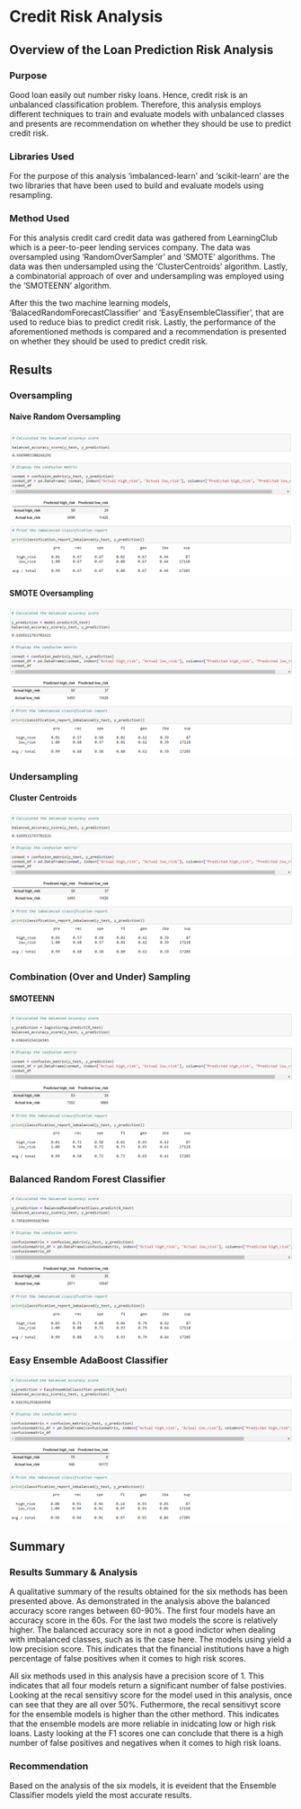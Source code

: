 # Credit Risk Analysis

## Overview of the Loan Prediction Risk Analysis
### Purpose
Good loan easily out number risky loans. Hence, credit risk is an unbalanced classification problem. Therefore, this analysis employs different techniques to train and evaluate models with unbalanced classes and presents are recommendation on whether they should be use to predict credit risk.
### Libraries Used
For the purpose of this analysis ‘imbalanced-learn’ and ‘scikit-learn’ are the two libraries that have been used to build and evaluate models using resampling.
### Method Used
For this analysis credit card credit data was gathered from LearningClub which is a peer-to-peer lending services company. The data was oversampled using ‘RandomOverSampler’ and ‘SMOTE’ algorithms. The data was then undersampled using the ‘ClusterCentroids’ algorithm. Lastly, a combinatorial approach of over and undersampling was employed using the ‘SMOTEENN’ algorithm.

After this the two machine learning models, ‘BalacedRandomForecastClassifier’ and ‘EasyEnsembleClassifier’, that are used to reduce bias to predict credit risk. Lastly, the performance of the aforementioned methods is compared and a recommendation is presented on whether they should be used to predict credit risk.

## Results


### Oversampling 
#### Naive Random Oversampling
![GitHub Logo](https://github.com/shayanafzal/Credit_Risk_Analysis/blob/6c3a8edc51765ccc3237991d1767dd922d2d62ce/Resources/Naive%20Random%20Oversampling.png)
#### SMOTE Oversampling
![GitHub Logo](https://github.com/shayanafzal/Credit_Risk_Analysis/blob/6c3a8edc51765ccc3237991d1767dd922d2d62ce/Resources/SMOTE%20Oversampling.png)

### Undersampling
#### Cluster Centroids
![GitHub Logo](https://github.com/shayanafzal/Credit_Risk_Analysis/blob/6c3a8edc51765ccc3237991d1767dd922d2d62ce/Resources/Undersampling%20ClusterCentroids.png)

### Combination (Over and Under) Sampling
#### SMOTEENN
![GitHub Logo](https://github.com/shayanafzal/Credit_Risk_Analysis/blob/6c3a8edc51765ccc3237991d1767dd922d2d62ce/Resources/Combination%20Smoteenn.png)

### Balanced Random Forest Classifier
![GitHub Logo](https://github.com/shayanafzal/Credit_Risk_Analysis/blob/6c3a8edc51765ccc3237991d1767dd922d2d62ce/Resources/Balanced%20Random%20Forest%20Classifier.png)
### Easy Ensemble AdaBoost Classifier
![GitHub Logo](https://github.com/shayanafzal/Credit_Risk_Analysis/blob/6c3a8edc51765ccc3237991d1767dd922d2d62ce/Resources/Easy%20Ensemble%20AdaBoost%20Classifier.png)

## Summary
### Results Summary & Analysis

A qualitative summary of the results obtained for the six methods has been presented above. As demonstrated in the analysis above the balanced accuracy score ranges between 60-90%. The first four models have an accuracy score in the 60s. For the last two models the score is relatively higher. The balanced accuracy sore in not a good indictor when dealing with imbalanced classes, such as is the case here. The models using yield a low precision score. This indicates that the financial institutions have a high percentage of false positives when it comes to high risk scores. 

All six methods used in this analysis have a precision score of 1. This indicates that all four models return a significant number of false postivies. Looking at the recal sensitivy score for the model used in this analysis, once can see that they are all over 50%. Futhermore, the recal sensitivyt score for the ensemble models is higher than the other methord. This indicates that the ensemble models are more reliable in inidcating low or high risk loans. Lasty looking at the F1 scores one can conclude that there is a high number of false positives and negatives when it comes to high risk loans.  

### Recommendation

Based on the analysis of the six models, it is eveident that the Ensemble Classifier models yield the most accurate results. 


